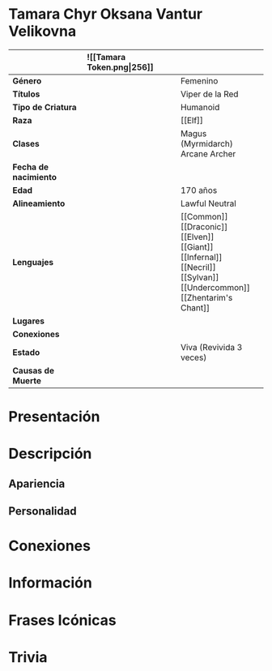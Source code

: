 # Tamara Chyr Oksana Vantur Velikovna

|                         | ![[Tamara Token.png\|256]] |                                                                                                                                              |
| :---------------------- | :------------------------- | :------------------------------------------------------------------------------------------------------------------------------------------- |
| **Género**              |                            | Femenino                                                                                                                                     |
| **Títulos**             |                            | Viper de la Red                                                                                                                              |
| **Tipo de Criatura**    |                            | Humanoid                                                                                                                                     |
| **Raza**                |                            | [[Elf]]                                                                                                                                      |
| **Clases**              |                            | Magus (Myrmidarch)<br>Arcane Archer                                                                                                          |
| **Fecha de nacimiento** |                            |                                                                                                                                              |
| **Edad**                |                            | 170 años                                                                                                                                     |
| **Alineamiento**        |                            | Lawful Neutral                                                                                                                               |
| **Lenguajes**           |                            | [[Common]]<br>[[Draconic]]<br>[[Elven]]<br>[[Giant]]<br>[[Infernal]]<br>[[Necril]]<br>[[Sylvan]]<br>[[Undercommon]]<br>[[Zhentarim's Chant]] |
| **Lugares**             |                            |                                                                                                                                              |
| **Conexiones**          |                            |                                                                                                                                              |
| **Estado**              |                            | Viva (Revivida 3 veces)                                                                                                                      |
| **Causas de Muerte**    |                            |                                                                                                                                              |

# Presentación

# Descripción

## Apariencia

## Personalidad

# Conexiones

# Información

# Frases Icónicas

# Trivia
